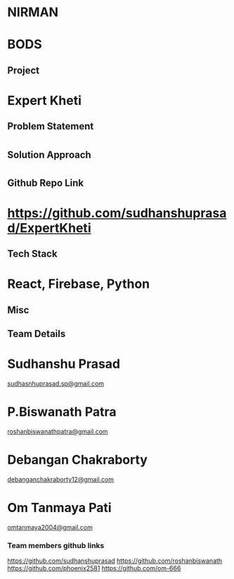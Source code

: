 # NIRMAN
# BODS

## Project
# Expert Kheti


## Problem Statement
# 

## Solution Approach
# 

## Github Repo Link
# https://github.com/sudhanshuprasad/ExpertKheti

## Tech Stack
# React, Firebase, Python

## Misc





## Team Details
# Sudhanshu Prasad
sudhasnhuprasad.sp@gmail.com
# P.Biswanath Patra
roshanbiswanathpatra@gmail.com
# Debangan Chakraborty
debanganchakraborty12@gmail.com
# Om Tanmaya Pati 
omtanmaya2004@gmail.com

### Team members github links
https://github.com/sudhanshuprasad
https://github.com/roshanbiswanath
https://github.com/phoenix2581
https://github.com/om-666
